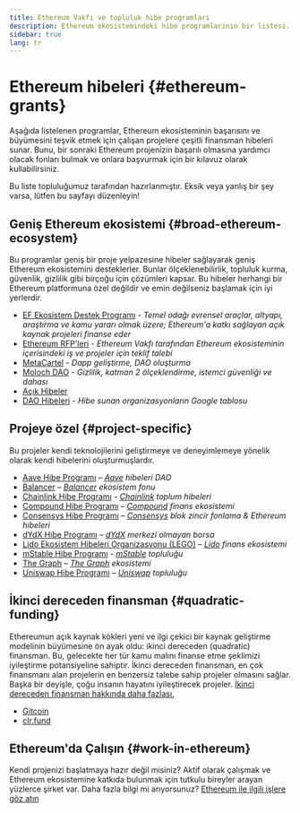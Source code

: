 ```yaml
---
title: Ethereum Vakfı ve topluluk hibe programları
description: Ethereum ekosistemindeki hibe programlarının bir listesi.
sidebar: true
lang: tr
---
```


# Ethereum hibeleri {#ethereum-grants}

Aşağıda listelenen programlar, Ethereum ekosisteminin başarısını ve büyümesini teşvik etmek için çalışan projelere çeşitli finansman hibeleri sunar. Bunu, bir sonraki Ethereum projenizin başarılı olmasına yardımcı olacak fonları bulmak ve onlara başvurmak için bir kılavuz olarak kullabilirsiniz.

Bu liste topluluğumuz tarafından hazırlanmıştır. Eksik veya yanlış bir şey varsa, lütfen bu sayfayı düzenleyin!

## Geniş Ethereum ekosistemi {#broad-ethereum-ecosystem}

Bu programlar geniş bir proje yelpazesine hibeler sağlayarak geniş Ethereum ekosistemini desteklerler. Bunlar ölçeklenebilirlik, topluluk kurma, güvenlik, gizlilik gibi birçoğu için çözümleri kapsar. Bu hibeler herhangi bir Ethereum platformuna özel değildir ve emin değilseniz başlamak için iyi yerlerdir.

- [EF Ekosistem Destek Programı](https://esp.ethereum.foundation) - _Temel odağı evrensel araçlar, altyapı, araştırma ve kamu yararı olmak üzere; Ethereum'a katkı sağlayan açık kaynak projeleri finanse eder_
- [Ethereum RFP'leri](https://github.com/ethereum/requests-for-proposals) - _Ethereum Vakfı tarafından Ethereum ekosisteminin içerisindeki iş ve projeler için teklif talebi_
- [MetaCartel](https://www.metacartel.org/grants/) - _Dapp geliştirme, DAO oluşturma_
- [Moloch DAO](https://www.molochdao.com/) - _Gizlilik, katman 2 ölçeklendirme, istemci güvenliği ve dahası_
- [Açık Hibeler](https://opengrants.com/explore)
- [DAO Hibeleri](https://docs.google.com/spreadsheets/d/1XHc-p_MHNRdjacc8uOEjtPoWL86olP4GyxAJOFO0zxY/edit#gid=0) - _Hibe sunan organizasyonların Google tablosu_

## Projeye özel {#project-specific}

Bu projeler kendi teknolojilerini geliştirmeye ve deneyimlemeye yönelik olarak kendi hibelerini oluşturmuşlardır.

- [Aave Hibe Programı](https://aavegrants.org/) – _[Aave](https://aave.com/) hibeleri DAO_
- [Balancer](https://balancergrants.notion.site/Balancer-Community-Grants-23e562c5bc4347cd8304637bff0058e6) – _[Balancer](https://balancer.fi/) ekosistem fonu_
- [Chainlink Hibe Programı](https://chain.link/community/grants) - _[Chainlink](https://chain.link/) toplum hi̇beleri̇_
- [Compound Hibe Programı](https://compoundgrants.org/) – _[Compound](https://compound.finance/) finans ekosistemi_
- [Consensys Hibe Programı](https://consensys.net/grants/) – _[Consensys](https://consensys.net/) blok zincir fonlama & Ethereum hibeleri_
- [dYdX Hibe Programı](https://dydxgrants.com/) – _[dYdX](https://dydx.exchange/) merkezi olmayan borsa_
- [Lido Ekosistem Hibeleri Organizasyonu (LEGO)](https://lego.lido.fi/) – _[Lido](https://lido.fi/) finans ekosistemi_
- [mStable Hibe Programı](https://docs.mstable.org/advanced/grants-program) - _[mStable](https://mstable.org/) topluluğu_
- [The Graph](https://airtable.com/shrdfvnFvVch3IOVm) – _[The Graph](https://thegraph.com/) ekosistemi_
- [Uniswap Hibe Programı](https://www.unigrants.org/) – _[Uniswap](https://uniswap.org/) topluluğu_

## İkinci dereceden finansman {#quadratic-funding}

Ethereumun açık kaynak kökleri yeni ve ilgi çekici bir kaynak geliştirme modelinin büyümesine ön ayak oldu: ikinci dereceden (quadratic) finansman. Bu, gelecekte her tür kamu malını finanse etme şeklimizi iyileştirme potansiyeline sahiptir. İkinci dereceden finansman, en çok finansmanı alan projelerin en benzersiz talebe sahip projeler olmasını sağlar. Başka bir deyişle, çoğu insanın hayatını iyileştirecek projeler. [İkinci dereceden finansman hakkında daha fazlası.](/defi/#quadratic-funding)

- [Gitcoin](https://gitcoin.co/grants)
- [clr.fund](https://clr.fund/)

## Ethereum'da Çalışın {#work-in-ethereum}

Kendi projenizi başlatmaya hazır değil misiniz? Aktif olarak çalışmak ve Ethereum ekosistemine katkıda bulunmak için tutkulu bireyler arayan yüzlerce şirket var. Daha fazla bilgi mi arıyorsunuz? [Ethereum ile ilgili işlere göz atın](/community/get-involved/#ethereum-jobs)
